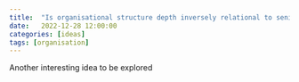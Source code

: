 ```yaml
---
title:  "Is organisational structure depth inversely relational to seniority?"
date:   2022-12-28 12:00:00
categories: [ideas]
tags: [organisation]
---
```

Another interesting idea to be explored